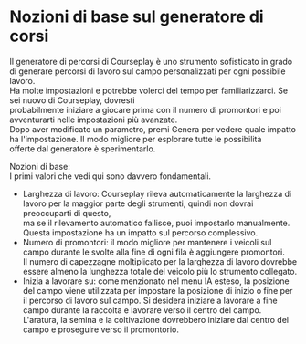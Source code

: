 # Nozioni di base sul generatore di corsi

  
Il generatore di percorsi di Courseplay è uno strumento sofisticato in grado di generare percorsi di lavoro sul campo personalizzati per ogni possibile lavoro.  
Ha molte impostazioni e potrebbe volerci del tempo per familiarizzarci. Se sei nuovo di Courseplay, dovresti  
probabilmente iniziare a giocare prima con il numero di promontori e poi avventurarti nelle impostazioni più avanzate.  
Dopo aver modificato un parametro, premi Genera per vedere quale impatto ha l'impostazione. Il modo migliore per esplorare tutte le possibilità  
offerte dal generatore è sperimentarlo.  


  
Nozioni di base:  
I primi valori che vedi qui sono davvero fondamentali.  
- Larghezza di lavoro: Courseplay rileva automaticamente la larghezza di lavoro per la maggior parte degli strumenti, quindi non dovrai preoccuparti di questo,  
ma se il rilevamento automatico fallisce, puoi impostarlo manualmente. Questa impostazione ha un impatto sul percorso complessivo.  
- Numero di promontori: il modo migliore per mantenere i veicoli sul campo durante le svolte alla fine di ogni fila è aggiungere promontori.  
Il numero di capezzagne moltiplicato per la larghezza di lavoro dovrebbe essere almeno la lunghezza totale del veicolo più lo strumento collegato.  
- Inizia a lavorare su: come menzionato nel menu IA esteso, la posizione del campo viene utilizzata per impostare la posizione di inizio o fine per  
il percorso di lavoro sul campo. Si desidera iniziare a lavorare a fine campo durante la raccolta e lavorare verso il centro del campo.  
L'aratura, la semina e la coltivazione dovrebbero iniziare dal centro del campo e proseguire verso il promontorio.  


